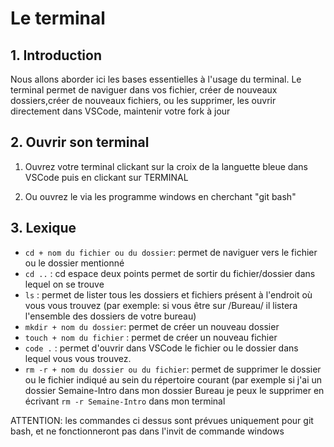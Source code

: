 # Le terminal

## 1. Introduction
 
 Nous allons aborder ici les bases essentielles à l'usage du terminal.
 Le terminal permet de naviguer dans vos fichier, créer de nouveaux dossiers,créer de nouveaux fichiers, ou les supprimer, les ouvrir directement dans VSCode, maintenir votre fork à jour

 ## 2. Ouvrir son terminal

 1. Ouvrez votre terminal clickant sur la croix de la languette bleue dans VSCode puis en clickant sur TERMINAL

 2. Ou ouvrez le via les programme windows en cherchant "git bash"


 ## 3. Lexique

 - `cd + nom du fichier ou du dossier`: permet de naviguer vers le fichier ou le dossier mentionné
- `cd ..` : cd espace deux points permet de sortir du fichier/dossier dans lequel on se trouve
- `ls` : permet de lister tous les dossiers et fichiers présent à l'endroit où vous vous trouvez (par exemple: si vous être sur /Bureau/ il listera l'ensemble des dossiers de votre bureau)
- `mkdir + nom du dossier`: permet de créer un nouveau dossier
- `touch + nom du fichier` : permet de créer un nouveau fichier
- `code .` : permet d'ouvrir dans VSCode le fichier ou le dossier dans lequel vous vous trouvez. 
- `rm -r + nom du dossier ou du fichier`: permet de supprimer le dossier ou le fichier indiqué au sein du répertoire courant (par exemple si j'ai un dossier Semaine-Intro dans mon dossier Bureau je peux le supprimer en écrivant `rm -r Semaine-Intro` dans mon terminal

ATTENTION: les commandes ci dessus sont prévues uniquement pour git bash, et ne fonctionneront pas dans l'invit de commande windows




